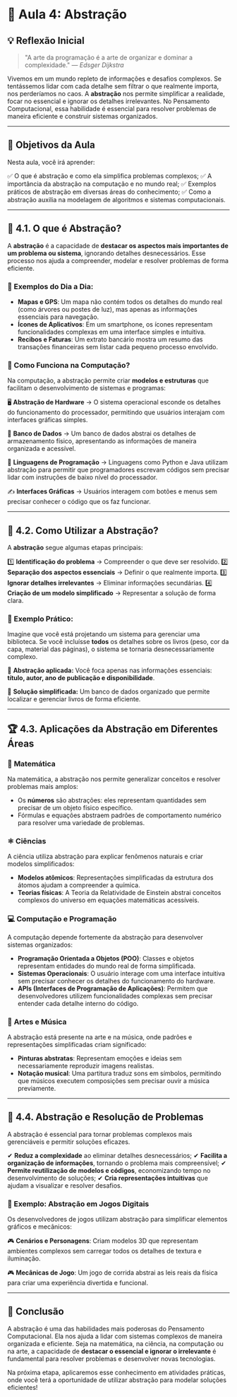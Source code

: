 # 🧩 Aula 4: Abstração

## 💡 Reflexão Inicial

> "A arte da programação é a arte de organizar e dominar a complexidade." — *Edsger Dijkstra*

Vivemos em um mundo repleto de informações e desafios complexos. Se tentássemos lidar com cada detalhe sem filtrar o que realmente importa, nos perderíamos no caos. A **abstração** nos permite simplificar a realidade, focar no essencial e ignorar os detalhes irrelevantes. No Pensamento Computacional, essa habilidade é essencial para resolver problemas de maneira eficiente e construir sistemas organizados.

------

## 🎯 Objetivos da Aula

Nesta aula, você irá aprender:

✅ O que é abstração e como ela simplifica problemas complexos; ✅ A importância da abstração na computação e no mundo real; ✅ Exemplos práticos de abstração em diversas áreas do conhecimento; ✅ Como a abstração auxilia na modelagem de algoritmos e sistemas computacionais.

------

## 🔎 4.1. O que é Abstração?

A **abstração** é a capacidade de **destacar os aspectos mais importantes de um problema ou sistema**, ignorando detalhes desnecessários. Esse processo nos ajuda a compreender, modelar e resolver problemas de forma eficiente.

### 🔹 Exemplos do Dia a Dia:

- **Mapas e GPS**: Um mapa não contém todos os detalhes do mundo real (como árvores ou postes de luz), mas apenas as informações essenciais para navegação.
- **Ícones de Aplicativos**: Em um smartphone, os ícones representam funcionalidades complexas em uma interface simples e intuitiva.
- **Recibos e Faturas**: Um extrato bancário mostra um resumo das transações financeiras sem listar cada pequeno processo envolvido.

### 🔹 Como Funciona na Computação?

Na computação, a abstração permite criar **modelos e estruturas** que facilitam o desenvolvimento de sistemas e programas:

🖥 **Abstração de Hardware** → O sistema operacional esconde os detalhes do funcionamento do processador, permitindo que usuários interajam com interfaces gráficas simples.

💾 **Banco de Dados** → Um banco de dados abstrai os detalhes de armazenamento físico, apresentando as informações de maneira organizada e acessível.

📝 **Linguagens de Programação** → Linguagens como Python e Java utilizam abstração para permitir que programadores escrevam códigos sem precisar lidar com instruções de baixo nível do processador.

✍ **Interfaces Gráficas** → Usuários interagem com botões e menus sem precisar conhecer o código que os faz funcionar.

------

## 📌 4.2. Como Utilizar a Abstração?

A **abstração** segue algumas etapas principais:

1️⃣ **Identificação do problema** → Compreender o que deve ser resolvido. 2️⃣ **Separação dos aspectos essenciais** → Definir o que realmente importa. 3️⃣ **Ignorar detalhes irrelevantes** → Eliminar informações secundárias. 4️⃣ **Criação de um modelo simplificado** → Representar a solução de forma clara.

### 🔹 Exemplo Prático:

Imagine que você está projetando um sistema para gerenciar uma biblioteca. Se você incluísse **todos** os detalhes sobre os livros (peso, cor da capa, material das páginas), o sistema se tornaria desnecessariamente complexo.

🔎 **Abstração aplicada:** Você foca apenas nas informações essenciais: **título, autor, ano de publicação e disponibilidade**.

🔁 **Solução simplificada:** Um banco de dados organizado que permite localizar e gerenciar livros de forma eficiente.

------

## 🏆 4.3. Aplicações da Abstração em Diferentes Áreas

### 🧮 **Matemática**

Na matemática, a abstração nos permite generalizar conceitos e resolver problemas mais amplos:

- Os **números** são abstrações: eles representam quantidades sem precisar de um objeto físico específico.
- Fórmulas e equações abstraem padrões de comportamento numérico para resolver uma variedade de problemas.

### ⚛ **Ciências**

A ciência utiliza abstração para explicar fenômenos naturais e criar modelos simplificados:

- **Modelos atômicos**: Representações simplificadas da estrutura dos átomos ajudam a compreender a química.
- **Teorias físicas**: A Teoria da Relatividade de Einstein abstrai conceitos complexos do universo em equações matemáticas acessíveis.

### 💻 **Computação e Programação**

A computação depende fortemente da abstração para desenvolver sistemas organizados:

- **Programação Orientada a Objetos (POO)**: Classes e objetos representam entidades do mundo real de forma simplificada.
- **Sistemas Operacionais**: O usuário interage com uma interface intuitiva sem precisar conhecer os detalhes do funcionamento do hardware.
- **APIs (Interfaces de Programação de Aplicações)**: Permitem que desenvolvedores utilizem funcionalidades complexas sem precisar entender cada detalhe interno do código.

### 🎨 **Artes e Música**

A abstração está presente na arte e na música, onde padrões e representações simplificadas criam significado:

- **Pinturas abstratas**: Representam emoções e ideias sem necessariamente reproduzir imagens realistas.
- **Notação musical**: Uma partitura traduz sons em símbolos, permitindo que músicos executem composições sem precisar ouvir a música previamente.

------

## 🚀 4.4. Abstração e Resolução de Problemas

A abstração é essencial para tornar problemas complexos mais gerenciáveis e permitir soluções eficazes.

✔ **Reduz a complexidade** ao eliminar detalhes desnecessários; ✔ **Facilita a organização de informações**, tornando o problema mais compreensível; ✔ **Permite reutilização de modelos e códigos**, economizando tempo no desenvolvimento de soluções; ✔ **Cria representações intuitivas** que ajudam a visualizar e resolver desafios.

### 🔹 Exemplo: Abstração em Jogos Digitais

Os desenvolvedores de jogos utilizam abstração para simplificar elementos gráficos e mecânicos:

🎮 **Cenários e Personagens**: Criam modelos 3D que representam ambientes complexos sem carregar todos os detalhes de textura e iluminação.

🎮 **Mecânicas de Jogo**: Um jogo de corrida abstrai as leis reais da física para criar uma experiência divertida e funcional.

------

## 📢 Conclusão

A abstração é uma das habilidades mais poderosas do Pensamento Computacional. Ela nos ajuda a lidar com sistemas complexos de maneira organizada e eficiente. Seja na matemática, na ciência, na computação ou na arte, a capacidade de **destacar o essencial e ignorar o irrelevante** é fundamental para resolver problemas e desenvolver novas tecnologias.

Na próxima etapa, aplicaremos esse conhecimento em atividades práticas, onde você terá a oportunidade de utilizar abstração para modelar soluções eficientes!
